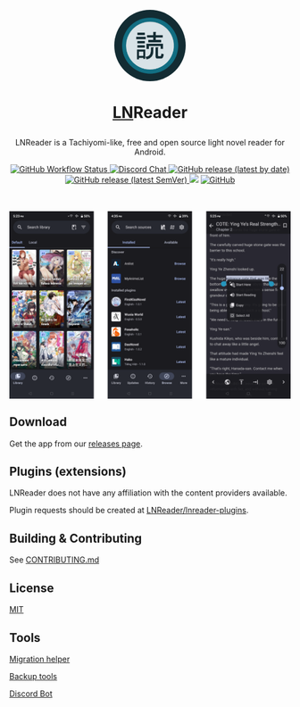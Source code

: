 <p align="center">
  <img src="./.github/readme-images/icon_alt.png" align="center" width="128" style="border-radius: 64px"/>
<p>
<h1 align="center">

  [LN](#)Reader

</h1>
<p align="center">
  LNReader is a Tachiyomi-like, free and open source light novel reader for Android.
</p>
<div align="center">
  <a href="https://github.com/LNReader/lnreader/actions/workflows/build.yml">
    <img alt="GitHub Workflow Status" src="https://img.shields.io/github/actions/workflow/status/LNReader/lnreader/build.yml?branch=main">
  </a>
  <a href="https://discord.gg/QdcWN4MD63">
    <img alt="Discord Chat" src="https://img.shields.io/discord/835746409357246465.svg?logo=discord&logoColor=white&logoWidth=20&labelColor=7289DA&label=Discord&color=17cf48">
  </a>
  <a href="https://github.com/LNReader/lnreader/releases/latest">
    <img alt="GitHub release (latest by date)" src="https://img.shields.io/github/v/release/LNReader/lnreader">
  </a>
  <a href="https://github.com/LNReader/lnreader-preview/releases/latest">
    <img alt="GitHub release (latest SemVer)" src="https://img.shields.io/github/v/release/LNReader/lnreader-preview?color=red&label=preview">
  </a>
  <a title="Crowdin" target="_blank" href="https://crowdin.com/project/lnreader"><img src="https://badges.crowdin.net/lnreader/localized.svg"></a>
  <a href="https://github.com/LNReader/lnreader/blob/main/LICENSE">
    <img alt="GitHub" src="https://img.shields.io/github/license/LNReader/lnreader">
  </a>
</div>

<br>
<br>

<p align="center">
  <img src="./.github/readme-images/screenshots.png" align="center" />
</p>

## Download

Get the app from our [releases page](https://github.com/LNReader/lnreader/releases).

## Plugins (extensions)

LNReader does not have any affiliation with the content providers available.

Plugin requests should be created at [LNReader/lnreader-plugins](https://github.com/LNReader/lnreader-plugins).

## Building & Contributing

See [CONTRIBUTING.md](./CONTRIBUTING.md)

## License

[MIT](https://github.com/rajarsheechatterjee/lnreader/blob/main/LICENSE)

## Tools

[Migration helper](https://lnreader.github.io/plugins-migration/)

[Backup tools](https://github.com/LNReader/remote-service)

[Discord Bot](https://github.com/LNReader/lnreader-bot)
